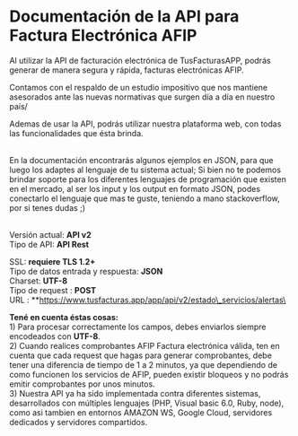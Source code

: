 # Documentación de la API para Factura Electrónica AFIP

Al utilizar la API de facturación electrónica de TusFacturasAPP,  podrás generar de manera segura y rápida, facturas electrónicas AFIP.

Contamos con el respaldo de un estudio impositivo que nos mantiene asesorados ante las nuevas normativas que surgen día a día en nuestro país/

&#x20;Ademas de usar la API, podrás utilizar nuestra plataforma web, con todas las funcionalidades que ésta brinda.&#x20;

\
En la documentación encontrarás algunos ejemplos en JSON, para que luego los adaptes al lenguaje de tu sistema actual; Si bien no te podemos brindar soporte para los diferentes lenguajes de programación que existen en el mercado, al ser los input y los output en formato JSON, podes conectarlo el lenguaje que mas te guste, teniendo a mano stackoverflow, por si tenes dudas ;)&#x20;

\
Versión actual: **API v2** \
Tipo de API: **API Rest**

SSL: **requiere TLS 1.2+**\
Tipo de datos entrada y respuesta: **JSON**\
Charset: **UTF-8**\
Tipo de request : **POST**\
URL : **https://www.tusfacturas.app/app/api/v2/estado\_servicios/alertas\




**Tené en cuenta éstas cosas:**\
1\) Para procesar correctamente los campos, debes enviarlos siempre encodeados con **UTF-8**. \
2\) Cuando realices comprobantes AFIP Factura electrónica válida, ten en cuenta que cada request que hagas para generar comprobantes, debe tener una diferencia de tiempo de 1 a 2 minutos, ya que dependiendo de como funcionen los servicios de AFIP,  pueden existir bloqueos y no podrás emitir comprobantes por unos minutos. \
3\) Nuestra API ya ha sido implementada contra diferentes sistemas, desarrollados con múltiples lenguajes (PHP, Visual basic 6.0, Ruby, node), como asi tambien en entornos AMAZON WS, Google Cloud, servidores dedicados y servidores compartidos.&#x20;
